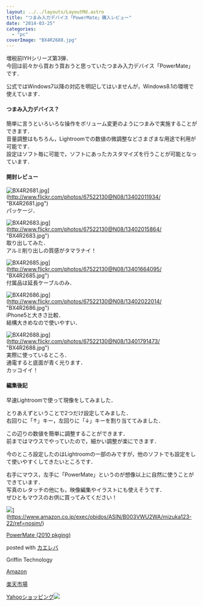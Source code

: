 ```yaml
---
layout: ../../layouts/LayoutMd.astro
title: "つまみ入力デバイス「PowerMate」購入レビュー"
date: "2014-03-25"
categories: 
  - "pc"
coverImage: "BX4R2688.jpg"
---
```


増税前IYHシリーズ第3弾．  
今回は前々から買おう買おうと思っていたつまみ入力デバイス「PowerMate」です．

公式ではWindows7以降の対応を明記してはいませんが，Windows8.1の環境で使えています．

#### つまみ入力デバイス？

簡単に言うといろいろな操作をボリューム変更のようにつまみで実施することができます．  
音量調整はもちろん，Lightroomでの数値の微調整などさまざまな用途で利用が可能です．  
設定はソフト毎に可能で，ソフトにあったカスタマイズを行うことが可能となっています．

#### 開封レビュー

![BX4R2681.jpg](/archive/images/13402011934_81237ab797_b.jpg)](http://www.flickr.com/photos/67522130@N08/13402011934/ "BX4R2681.jpg")  
パッケージ．

![BX4R2683.jpg](/archive/images/13402015864_b545cf54eb_b.jpg)](http://www.flickr.com/photos/67522130@N08/13402015864/ "BX4R2683.jpg")  
取り出してみた．  
アルミ削り出しの質感がタマラナイ！

![BX4R2685.jpg](/archive/images/13401664095_7027ef8b53_b.jpg)](http://www.flickr.com/photos/67522130@N08/13401664095/ "BX4R2685.jpg")  
付属品は延長ケーブルのみ．

![BX4R2686.jpg](/archive/images/13402022014_e679347c89_b.jpg)](http://www.flickr.com/photos/67522130@N08/13402022014/ "BX4R2686.jpg")  
iPhone5と大きさ比較．  
結構大きめなので使いやすい．

![BX4R2688.jpg](/archive/images/13401791473_d7db698fc6_b.jpg)](http://www.flickr.com/photos/67522130@N08/13401791473/ "BX4R2688.jpg")  
実際に使っているところ．  
通電すると底面が青く光ります．  
カッコイイ！

#### 編集後記

早速Lightroomで使って現像をしてみました．

とりあえずということで2つだけ設定してみました．  
右回りに「↑」キー，左回りに「↓」キーを割り当ててみました．

この辺りの数値を簡単に調整することができます．  
前まではマウスでやっていたので，細かい調整が楽にできます．

今のところ設定したのはLightroomの一部のみですが，他のソフトでも設定をして使いやすくしてきたいところです．

右手にマウス，左手に「PowerMate」というのが想像以上に自然に使うことができています．  
写真のレタッチの他にも，映像編集やイラストにも使えそうです．  
ぜひともマウスのお供に買ってみてください！

![](/archive/images/41ip5QhZChL._SL160_.jpg)](https://www.amazon.co.jp/exec/obidos/ASIN/B003VWU2WA/mizuka123-22/ref=nosim/)

[PowerMate (2010 pkging)](https://www.amazon.co.jp/exec/obidos/ASIN/B003VWU2WA/mizuka123-22/ref=nosim/)

posted with [カエレバ](http://kaereba.com)

Griffin Technology

[Amazon](http://www.amazon.co.jp/gp/search?keywords=2010%20pkging&__mk_ja_JP=%83J%83%5E%83J%83i&tag=mizuka123-22 "アマゾン")

[楽天市場](http://hb.afl.rakuten.co.jp/hgc/032b53ee.4b34c5ee.0f4a541e.f440145e/?pc=http%3A%2F%2Fsearch.rakuten.co.jp%2Fsearch%2Fmall%2F2010%2520pkging%2F-%2Ff.1-p.1-s.1-sf.0-st.A-v.2%3Fx%3D0%26scid%3Daf_ich_link_urltxt%26m%3Dhttp%3A%2F%2Fm.rakuten.co.jp%2F "楽天市場")

[Yahooショッピング![](//ad.jp.ap.valuecommerce.com/servlet/gifbanner?sid=3066752&pid=881990642)](//ck.jp.ap.valuecommerce.com/servlet/referral?sid=3066752&pid=881990642&vc_url=http%3A%2F%2Fshopping.search.yahoo.co.jp%2Fsearch%3FuIv%3Don%26ei%3DUTF-8%26tab_ex%3Dcommerce%26slider%3D0%26va%3D2010%2520pkging "Yahooショッピング")
